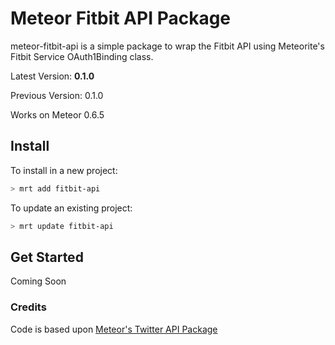 Meteor Fitbit API Package
==========================

meteor-fitbit-api is a simple package to wrap the Fitbit API using Meteorite's Fitbit Service OAuth1Binding class. 

Latest Version: **0.1.0**

Previous Version: 0.1.0

Works on Meteor 0.6.5

## Install

To install in a new project:
```bash
> mrt add fitbit-api
```

To update an existing project:
```bash
> mrt update fitbit-api
```

## Get Started

Coming Soon



### Credits

Code is based upon [Meteor's Twitter API Package](https://github.com/Sewdn/meteor-twitter-api)
